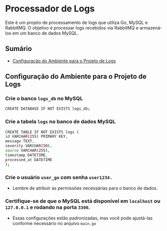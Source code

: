 # Processador de Logs

Este é um projeto de processamento de logs que utiliza Go, MySQL e RabbitMQ.
O objetivo é processar logs recebidos via RabbitMQ e armazená-los em um banco de dados MySQL.

## Sumário

- [Configuração do Ambiente para o Projeto de Logs](#configuração-do-ambiente-para-o-projeto-de-logs)

## Configuração do Ambiente para o Projeto de Logs

### Crie o banco `logs_db` no MySQL

```bash
CREATE DATABASE IF NOT EXISTS logs_db;
```

### Crie a tabela `logs` no banco de dados MySQL

````bash
CREATE TABLE IF NOT EXISTS logs (
id VARCHAR(255) PRIMARY KEY,
message TEXT,
severity VARCHAR(50),
source VARCHAR(255),
timestamp DATETIME,
processed_at DATETIME
);
````

### Crie o usuário `user_go` com senha `user1234.`

- Lembre de atribuir as permissões necessárias para o banco de dados.

### Certifique-se de que o MySQL está disponível em `localhost` ou `127.0.0.1` e rodando na porta `3306`.
- Essas configurações estão padronizadas, mas você pode ajustá-las conforme necessário no arquivo `main.go`